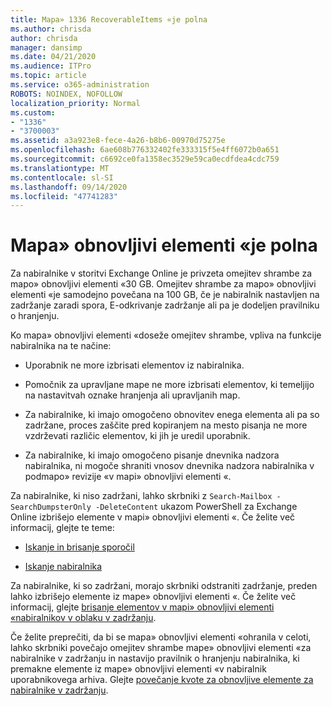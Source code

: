 ```yaml
---
title: Mapa» 1336 RecoverableItems «je polna
ms.author: chrisda
author: chrisda
manager: dansimp
ms.date: 04/21/2020
ms.audience: ITPro
ms.topic: article
ms.service: o365-administration
ROBOTS: NOINDEX, NOFOLLOW
localization_priority: Normal
ms.custom:
- "1336"
- "3700003"
ms.assetid: a3a923e8-fece-4a26-b8b6-00970d75275e
ms.openlocfilehash: 6ae608b776332402fe333315f5e4ff6072b0a651
ms.sourcegitcommit: c6692ce0fa1358ec3529e59ca0ecdfdea4cdc759
ms.translationtype: MT
ms.contentlocale: sl-SI
ms.lasthandoff: 09/14/2020
ms.locfileid: "47741283"
---
```

# <a name="the-recoverable-items-folder-is-full"></a>Mapa» obnovljivi elementi «je polna

Za nabiralnike v storitvi Exchange Online je privzeta omejitev shrambe za mapo» obnovljivi elementi «30 GB. Omejitev shrambe za mapo» obnovljivi elementi «je samodejno povečana na 100 GB, če je nabiralnik nastavljen na zadržanje zaradi spora, E-odkrivanje zadržanje ali pa je dodeljen pravilniku o hranjenju.

Ko mapa» obnovljivi elementi «doseže omejitev shrambe, vpliva na funkcije nabiralnika na te načine:

- Uporabnik ne more izbrisati elementov iz nabiralnika.

- Pomočnik za upravljane mape ne more izbrisati elementov, ki temeljijo na nastavitvah oznake hranjenja ali upravljanih map.

- Za nabiralnike, ki imajo omogočeno obnovitev enega elementa ali pa so zadržane, proces zaščite pred kopiranjem na mesto pisanja ne more vzdrževati različic elementov, ki jih je uredil uporabnik.

- Za nabiralnike, ki imajo omogočeno pisanje dnevnika nadzora nabiralnika, ni mogoče shraniti vnosov dnevnika nadzora nabiralnika v podmapo» revizije «v mapi» obnovljivi elementi «.

Za nabiralnike, ki niso zadržani, lahko skrbniki z `Search-Mailbox -SearchDumpsterOnly -DeleteContent` ukazom PowerShell za Exchange Online izbrišejo elemente v mapi» obnovljivi elementi «. Če želite več informacij, glejte te teme:

- [Iskanje in brisanje sporočil](https://docs.microsoft.com/microsoft-365/compliance/search-for-and-delete-messagesadmin-help)

- [Iskanje nabiralnika](https://docs.microsoft.com/powershell/module/exchange/mailboxes/Search-Mailbox)

Za nabiralnike, ki so zadržani, morajo skrbniki odstraniti zadržanje, preden lahko izbrišejo elemente iz mape» obnovljivi elementi «. Če želite več informacij, glejte [brisanje elementov v mapi» obnovljivi elementi «nabiralnikov v oblaku v zadržanju](https://docs.microsoft.com/microsoft-365/compliance/delete-items-in-the-recoverable-items-folder-of-mailboxes-on-hold).

Če želite preprečiti, da bi se mapa» obnovljivi elementi «ohranila v celoti, lahko skrbniki povečajo omejitev shrambe mape» obnovljivi elementi «za nabiralnike v zadržanju in nastavijo pravilnik o hranjenju nabiralnika, ki premakne elemente iz mape» obnovljivi elementi «v nabiralnik uporabnikovega arhiva. Glejte [povečanje kvote za obnovljive elemente za nabiralnike v zadržanju](https://docs.microsoft.com/microsoft-365/compliance/increase-the-recoverable-quota-for-mailboxes-on-hold).

